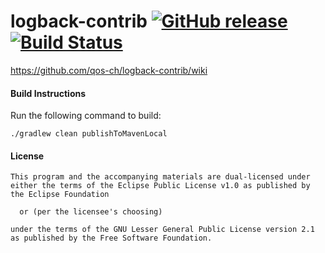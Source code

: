 # logback-contrib  [![GitHub release](https://img.shields.io/github/release/qos-ch/logback-contrib.svg?maxAge=2592000)]() [![Build Status](https://travis-ci.org/qos-ch/logback-contrib.svg?branch=master)](https://travis-ci.org/qos-ch/logback-contrib)


https://github.com/qos-ch/logback-contrib/wiki

#### Build Instructions
Run the following command to build:

```
./gradlew clean publishToMavenLocal
```

#### License
```
This program and the accompanying materials are dual-licensed under
either the terms of the Eclipse Public License v1.0 as published by
the Eclipse Foundation

  or (per the licensee's choosing)

under the terms of the GNU Lesser General Public License version 2.1
as published by the Free Software Foundation.
```
